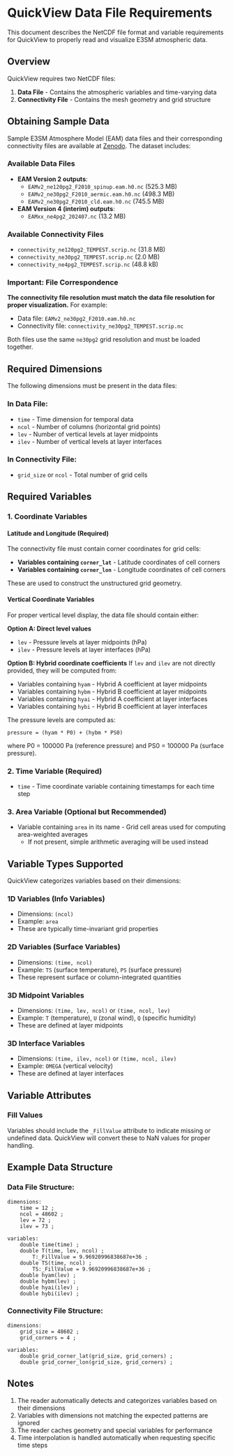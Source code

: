 # QuickView Data File Requirements

This document describes the NetCDF file format and variable requirements for
QuickView to properly read and visualize E3SM atmospheric data.

## Overview

QuickView requires two NetCDF files:

1. **Data File** - Contains the atmospheric variables and time-varying data
2. **Connectivity File** - Contains the mesh geometry and grid structure

## Obtaining Sample Data

Sample E3SM Atmosphere Model (EAM) data files and their corresponding
connectivity files are available at
[Zenodo](https://zenodo.org/records/16895849). The dataset includes:

### Available Data Files

- **EAM Version 2 outputs**:
  - `EAMv2_ne120pg2_F2010_spinup.eam.h0.nc` (525.3 MB)
  - `EAMv2_ne30pg2_F2010_aermic.eam.h0.nc` (498.3 MB)
  - `EAMv2_ne30pg2_F2010_cld.eam.h0.nc` (745.5 MB)
- **EAM Version 4 (interim) outputs**:
  - `EAMxx_ne4pg2_202407.nc` (13.2 MB)

### Available Connectivity Files

- `connectivity_ne120pg2_TEMPEST.scrip.nc` (31.8 MB)
- `connectivity_ne30pg2_TEMPEST.scrip.nc` (2.0 MB)
- `connectivity_ne4pg2_TEMPEST.scrip.nc` (48.8 kB)

### Important: File Correspondence

**The connectivity file resolution must match the data file resolution for
proper visualization.** For example:

- Data file: `EAMv2_ne30pg2_F2010.eam.h0.nc`
- Connectivity file: `connectivity_ne30pg2_TEMPEST.scrip.nc`

Both files use the same `ne30pg2` grid resolution and must be loaded together.

## Required Dimensions

The following dimensions must be present in the data files:

### In Data File:

- `time` - Time dimension for temporal data
- `ncol` - Number of columns (horizontal grid points)
- `lev` - Number of vertical levels at layer midpoints
- `ilev` - Number of vertical levels at layer interfaces

### In Connectivity File:

- `grid_size` or `ncol` - Total number of grid cells

## Required Variables

### 1. Coordinate Variables

#### Latitude and Longitude (Required)

The connectivity file must contain corner coordinates for grid cells:

- **Variables containing `corner_lat`** - Latitude coordinates of cell corners
- **Variables containing `corner_lon`** - Longitude coordinates of cell corners

These are used to construct the unstructured grid geometry.

#### Vertical Coordinate Variables

For proper vertical level display, the data file should contain either:

**Option A: Direct level values**

- `lev` - Pressure levels at layer midpoints (hPa)
- `ilev` - Pressure levels at layer interfaces (hPa)

**Option B: Hybrid coordinate coefficients** If `lev` and `ilev` are not
directly provided, they will be computed from:

- Variables containing `hyam` - Hybrid A coefficient at layer midpoints
- Variables containing `hybm` - Hybrid B coefficient at layer midpoints
- Variables containing `hyai` - Hybrid A coefficient at layer interfaces
- Variables containing `hybi` - Hybrid B coefficient at layer interfaces

The pressure levels are computed as:

```
pressure = (hyam * P0) + (hybm * PS0)
```

where P0 = 100000 Pa (reference pressure) and PS0 = 100000 Pa (surface
pressure).

### 2. Time Variable (Required)

- `time` - Time coordinate variable containing timestamps for each time step

### 3. Area Variable (Optional but Recommended)

- Variable containing `area` in its name - Grid cell areas used for computing
  area-weighted averages
  - If not present, simple arithmetic averaging will be used instead

## Variable Types Supported

QuickView categorizes variables based on their dimensions:

### 1D Variables (Info Variables)

- Dimensions: `(ncol)`
- Example: `area`
- These are typically time-invariant grid properties

### 2D Variables (Surface Variables)

- Dimensions: `(time, ncol)`
- Example: `TS` (surface temperature), `PS` (surface pressure)
- These represent surface or column-integrated quantities

### 3D Midpoint Variables

- Dimensions: `(time, lev, ncol)` or `(time, ncol, lev)`
- Example: `T` (temperature), `U` (zonal wind), `Q` (specific humidity)
- These are defined at layer midpoints

### 3D Interface Variables

- Dimensions: `(time, ilev, ncol)` or `(time, ncol, ilev)`
- Example: `OMEGA` (vertical velocity)
- These are defined at layer interfaces

## Variable Attributes

### Fill Values

Variables should include the `_FillValue` attribute to indicate missing or
undefined data. QuickView will convert these to NaN values for proper handling.

## Example Data Structure

### Data File Structure:

```
dimensions:
    time = 12 ;
    ncol = 48602 ;
    lev = 72 ;
    ilev = 73 ;

variables:
    double time(time) ;
    double T(time, lev, ncol) ;
        T:_FillValue = 9.96920996838687e+36 ;
    double TS(time, ncol) ;
        TS:_FillValue = 9.96920996838687e+36 ;
    double hyam(lev) ;
    double hybm(lev) ;
    double hyai(ilev) ;
    double hybi(ilev) ;
```

### Connectivity File Structure:

```
dimensions:
    grid_size = 48602 ;
    grid_corners = 4 ;

variables:
    double grid_corner_lat(grid_size, grid_corners) ;
    double grid_corner_lon(grid_size, grid_corners) ;
```

## Notes

1. The reader automatically detects and categorizes variables based on their
   dimensions
2. Variables with dimensions not matching the expected patterns are ignored
3. The reader caches geometry and special variables for performance
4. Time interpolation is handled automatically when requesting specific time
   steps
